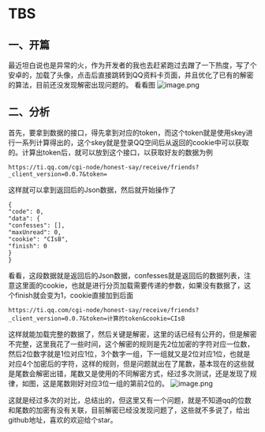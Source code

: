 # TBS
## 一、开篇
最近坦白说也是异常的火，作为开发者的我也去赶紧跑过去蹭了一下热度，写了个安卓的，加载了头像，点击后直接跳转到QQ资料卡页面，并且优化了已有的解密的算法，目前还没发现解密出现问题的。
看看图
![image.png](https://upload-images.jianshu.io/upload_images/3110248-7af00a967121f8ef.png?imageMogr2/auto-orient/strip%7CimageView2/2/w/1240)


## 二、分析
首先，要拿到数据的接口，得先拿到对应的token，而这个token就是使用skey进行一系列计算得出的，这个skey就是登录QQ空间后从返回的cookie中可以获取的。计算出token后，就可以放到这个接口，以获取好友的数据为例
```
https://ti.qq.com/cgi-node/honest-say/receive/friends?_client_version=0.0.7&token=
```
这样就可以拿到返回后的Json数据，然后就开始操作了
```
{
"code": 0,
"data": {
"confesses": [],
"maxUnread": 0,
"cookie": "CIsB",
"finish": 0
}
}
```
看看，这段数据就是返回后的Json数据，confesses就是返回后的数据列表，注意这里面的cookie，也就是进行分页加载需要传递的参数，如果没有数据了，这个finish就会变为1，cookie直接加到后面
```
https://ti.qq.com/cgi-node/honest-say/receive/friends?_client_version=0.0.7&token=计算的token&cookie=CIsB
```
这样就能加载完整的数据了，然后关键是解密，这里的话已经有公开的，但是解密不完整，这里我花了一些时间，这个解密的规则是先2位加密的字符对应一位数，然后2位数字就是1位对应1位，3个数字一组，下一组就又是2位对应1位，也就是对应4个加密后的字符，这样的规则，但是问题就出在了尾数，基本现在的这些就是尾数会解密出错，尾数又是使用的不同解密方式，经过多次测试，还是发现了规律，如图，这是尾数刚好对应3位一组的第前2位的。
![image.png](https://upload-images.jianshu.io/upload_images/3110248-e794c0bb9caf5057.png?imageMogr2/auto-orient/strip%7CimageView2/2/w/1240)

这就是经过多次的对比，总结出的，但这里又有一个问题，就是不知道qq的位数和尾数的加密有没有关联，目前解密已经没发现问题了，这些就不多说了，给出github地址，喜欢的欢迎给个star。
